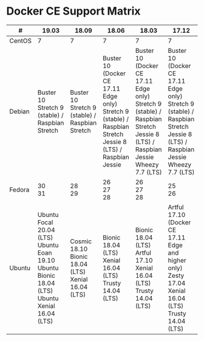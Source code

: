 # Docker CE Support Matrix

| #      | 19.03                                                                                                      | 18.09                                                      | 18.06                                                                                                                | 18.03                                                                                                                                     | 17.12                                                                                                                                     |
|--------|------------------------------------------------------------------------------------------------------------|------------------------------------------------------------|----------------------------------------------------------------------------------------------------------------------|-------------------------------------------------------------------------------------------------------------------------------------------|-------------------------------------------------------------------------------------------------------------------------------------------|
| CentOS | 7                                                                                                          | 7                                                          | 7                                                                                                                    | 7                                                                                                                                         | 7                                                                                                                                         |
| Debian | Buster 10<br/>Stretch 9 (stable) / Raspbian Stretch                                                        | Buster 10<br/>Stretch 9 (stable) / Raspbian Stretch        | Buster 10 (Docker CE 17.11 Edge only)<br/>Stretch 9 (stable) / Raspbian Stretch<br/>Jessie 8 (LTS) / Raspbian Jessie | Buster 10 (Docker CE 17.11 Edge only)<br/>Stretch 9 (stable) / Raspbian Stretch<br/>Jessie 8 (LTS) / Raspbian Jessie<br/>Wheezy 7.7 (LTS) | Buster 10 (Docker CE 17.11 Edge only)<br/>Stretch 9 (stable) / Raspbian Stretch<br/>Jessie 8 (LTS) / Raspbian Jessie<br/>Wheezy 7.7 (LTS) |
| Fedora | 30<br/>31                                                                                                  | 28<br/>29                                                  | 26<br/>27<br/>28                                                                                                     | 26<br/>27<br/>28                                                                                                                          | 25<br/>26                                                                                                                                 |
| Ubuntu | Ubuntu Focal 20.04 (LTS)<br/>Ubuntu Eoan 19.10<br/>Ubuntu Bionic 18.04 (LTS)<br/>Ubuntu Xenial 16.04 (LTS) | Cosmic 18.10<br/>Bionic 18.04 (LTS)<br/>Xenial 16.04 (LTS) | Bionic 18.04 (LTS)<br/>Xenial 16.04 (LTS)<br/>Trusty 14.04 (LTS)                                                     | Bionic 18.04 (LTS)<br/>Artful 17.10<br/>Xenial 16.04 (LTS)<br/>Trusty 14.04 (LTS)                                                         | Artful 17.10 (Docker CE 17.11 Edge and higher only)<br/>Zesty 17.04<br/>Xenial 16.04 (LTS)<br/>Trusty 14.04 (LTS)                         |
